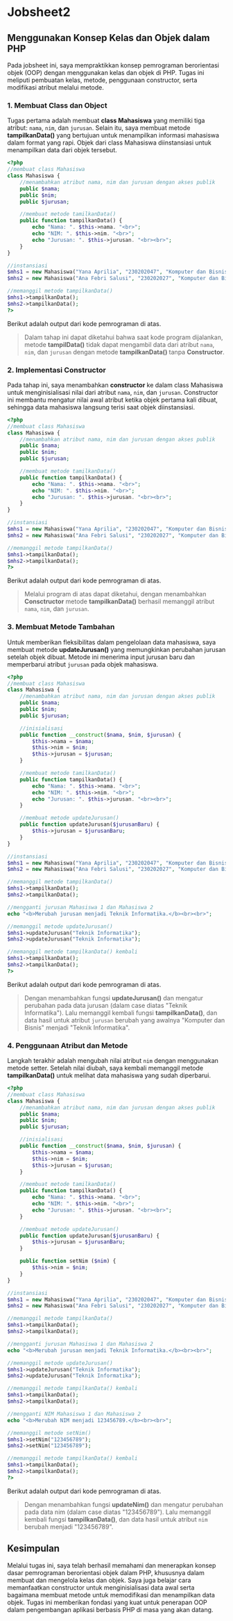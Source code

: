 # Jobsheet2

## Menggunakan Konsep Kelas dan Objek dalam PHP
Pada jobsheet ini, saya mempraktikkan konsep pemrograman berorientasi objek (OOP) dengan menggunakan kelas dan objek di PHP. Tugas ini meliputi pembuatan kelas, metode, penggunaan constructor, serta modifikasi atribut melalui metode.

### 1. Membuat Class dan Object
Tugas pertama adalah membuat **class Mahasiswa** yang memiliki tiga atribut: `nama`, `nim`, dan `jurusan`. Selain itu, saya membuat metode **tampilkanData()** yang bertujuan untuk menampilkan informasi mahasiswa dalam format yang rapi. Objek dari class Mahasiswa diinstansiasi untuk menampilkan data dari objek tersebut.
```php
<?php
//membuat class Mahasiswa
class Mahasiswa {
    //menambahkan atribut nama, nim dan jurusan dengan akses publik
    public $nama;
    public $nim;
    public $jurusan;

    //membuat metode tamilkanData()
    public function tampilkanData() {
        echo "Nama: ". $this->nama. "<br>";
        echo "NIM: ". $this->nim. "<br>";
        echo "Jurusan: ". $this->jurusan. "<br><br>";
    }
}

//instansiasi
$mhs1 = new Mahasiswa("Yana Aprilia", "230202047", "Komputer dan Bisnis");
$mhs2 = new Mahasiswa("Ana Febri Salusi", "230202027", "Komputer dan Bisnis");

//memanggil metode tampilkanData()
$mhs1->tampilkanData();
$mhs2->tampilkanData();
?>
```
Berikut adalah output dari kode pemrograman di atas.

> Dalam tahap ini dapat diketahui bahwa saat kode program dijalankan, metode **tampilData()** tidak dapat mengambil data dari atribut `nama`, `nim`, dan `jurusan` dengan metode **tampilkanData()** tanpa **Constructor**.

### 2. Implementasi Constructor
Pada tahap ini, saya menambahkan **constructor** ke dalam class Mahasiswa untuk menginisialisasi nilai dari atribut `nama`, `nim`, dan `jurusan`. Constructor ini membantu mengatur nilai awal atribut ketika objek pertama kali dibuat, sehingga data mahasiswa langsung terisi saat objek diinstansiasi.
```php
<?php
//membuat class Mahasiswa
class Mahasiswa {
    //menambahkan atribut nama, nim dan jurusan dengan akses publik
    public $nama;
    public $nim;
    public $jurusan;

    //membuat metode tamilkanData()
    public function tampilkanData() {
        echo "Nama: ". $this->nama. "<br>";
        echo "NIM: ". $this->nim. "<br>";
        echo "Jurusan: ". $this->jurusan. "<br><br>";
    }
}

//instansiasi
$mhs1 = new Mahasiswa("Yana Aprilia", "230202047", "Komputer dan Bisnis");
$mhs2 = new Mahasiswa("Ana Febri Salusi", "230202027", "Komputer dan Bisnis");

//memanggil metode tampilkanData()
$mhs1->tampilkanData();
$mhs2->tampilkanData();
?>
```
Berikut adalah output dari kode pemrograman di atas.

> Melalui program di atas dapat diketahui, dengan menambahkan **Consctructor** metode **tampilkanData()** berhasil memanggil atribut `nama`, `nim`, dan `jurusan`.

### 3. Membuat Metode Tambahan
Untuk memberikan fleksibilitas dalam pengelolaan data mahasiswa, saya membuat metode **updateJurusan()** yang memungkinkan perubahan jurusan setelah objek dibuat. Metode ini menerima input jurusan baru dan memperbarui atribut `jurusan` pada objek mahasiswa.
```php
<?php
//membuat class Mahasiswa
class Mahasiswa {
    //menambahkan atribut nama, nim dan jurusan dengan akses publik
    public $nama;
    public $nim;
    public $jurusan;

    //inisialisasi
    public function __construct($nama, $nim, $jurusan) {
        $this->nama = $nama;
        $this->nim = $nim;
        $this->jurusan = $jurusan;
    }

    //membuat metode tamilkanData()
    public function tampilkanData() {
        echo "Nama: ". $this->nama. "<br>";
        echo "NIM: ". $this->nim. "<br>";
        echo "Jurusan: ". $this->jurusan. "<br><br>";
    }

    //membuat metode updateJurusan()
    public function updateJurusan($jurusanBaru) {
        $this->jurusan = $jurusanBaru;
    }
}

//instansiasi
$mhs1 = new Mahasiswa("Yana Aprilia", "230202047", "Komputer dan Bisnis");
$mhs2 = new Mahasiswa("Ana Febri Salusi", "230202027", "Komputer dan Bisnis");

//memanggil metode tampilkanData()
$mhs1->tampilkanData();
$mhs2->tampilkanData();

//mengganti jurusan Mahasiswa 1 dan Mahasiswa 2
echo "<b>Merubah jurusan menjadi Teknik Informatika.</b><br><br>";

//memanggil metode updateJurusan()
$mhs1->updateJurusan("Teknik Informatika");
$mhs2->updateJurusan("Teknik Informatika");

//memanggil metode tampilkanData() kembali
$mhs1->tampilkanData();
$mhs2->tampilkanData();
?>
```
Berikut adalah output dari kode pemrograman di atas.

> Dengan menambahkan fungsi **updateJurusan()** dan mengatur perubahan pada data jurusan (dalam case diatas "Teknik Informatika"). Lalu memanggil kembali fungsi **tampilkanData()**, dan data hasil untuk atribut `jurusan` berubah yang awalnya "Komputer dan Bisnis" menjadi "Teknik Informatika".

### 4. Penggunaan Atribut dan Metode
Langkah terakhir adalah mengubah nilai atribut `nim` dengan menggunakan metode setter. Setelah nilai diubah, saya kembali memanggil metode **tampilkanData()** untuk melihat data mahasiswa yang sudah diperbarui.
```php
<?php
//membuat class Mahasiswa
class Mahasiswa {
    //menambahkan atribut nama, nim dan jurusan dengan akses publik
    public $nama;
    public $nim;
    public $jurusan;

    //inisialisasi
    public function __construct($nama, $nim, $jurusan) {
        $this->nama = $nama;
        $this->nim = $nim;
        $this->jurusan = $jurusan;
    }

    //membuat metode tamilkanData()
    public function tampilkanData() {
        echo "Nama: ". $this->nama. "<br>";
        echo "NIM: ". $this->nim. "<br>";
        echo "Jurusan: ". $this->jurusan. "<br><br>";
    }

    //membuat metode updateJurusan()
    public function updateJurusan($jurusanBaru) {
        $this->jurusan = $jurusanBaru;
    }

    public function setNim ($nim) {
        $this->nim = $nim;
    }
}

//instansiasi
$mhs1 = new Mahasiswa("Yana Aprilia", "230202047", "Komputer dan Bisnis");
$mhs2 = new Mahasiswa("Ana Febri Salusi", "230202027", "Komputer dan Bisnis");

//memanggil metode tampilkanData()
$mhs1->tampilkanData();
$mhs2->tampilkanData();

//mengganti jurusan Mahasiswa 1 dan Mahasiswa 2
echo "<b>Merubah jurusan menjadi Teknik Informatika.</b><br><br>";

//memanggil metode updateJurusan()
$mhs1->updateJurusan("Teknik Informatika");
$mhs2->updateJurusan("Teknik Informatika");

//memanggil metode tampilkanData() kembali
$mhs1->tampilkanData();
$mhs2->tampilkanData();

//mengganti NIM Mahasiswa 1 dan Mahasiswa 2
echo "<b>Merubah NIM menjadi 123456789.</b><br><br>";

//memanggil metode setNim()
$mhs1->setNim("123456789");
$mhs2->setNim("123456789");

//memanggil metode tampilkanData() kembali
$mhs1->tampilkanData();
$mhs2->tampilkanData();
?>
```
Berikut adalah output dari kode pemrograman di atas.

> Dengan menambahkan fungsi **updateNim()** dan mengatur perubahan pada data nim (dalam case diatas "123456789"). Lalu memanggil kembali fungsi **tampilkanData()**, dan data hasil untuk atribut `nim` berubah menjadi "123456789".

## Kesimpulan
Melalui tugas ini, saya telah berhasil memahami dan menerapkan konsep dasar pemrograman berorientasi objek dalam PHP, khususnya dalam membuat dan mengelola kelas dan objek. Saya juga belajar cara memanfaatkan constructor untuk menginisialisasi data awal serta bagaimana membuat metode untuk memodifikasi dan menampilkan data objek. Tugas ini memberikan fondasi yang kuat untuk penerapan OOP dalam pengembangan aplikasi berbasis PHP di masa yang akan datang.
